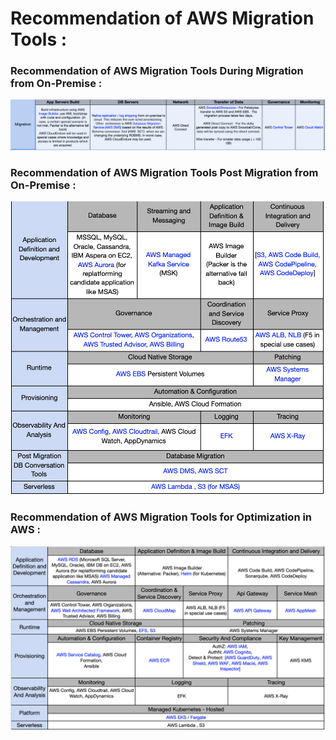 # Recommendation of AWS Migration Tools : 

### Recommendation of AWS Migration Tools During Migration from On-Premise : 
![\[Diagram for AWS Migration Tools:\]](https://github.com/surbhi-nijhara/cloudTumblr/blob/master/aws/diag_source/01-tools-during-migration.png?raw=true)

### Recommendation of AWS Migration Tools Post Migration from On-Premise : 
![\[Diagram for AWS Migration Tools:\]](https://github.com/surbhi-nijhara/cloudTumblr/blob/master/aws/diag_source/02-tools-post-migration.png?raw=true)

### Recommendation of AWS Migration Tools for Optimization in AWS : 
![\[Diagram for AWS Migration Tools:\]](https://github.com/surbhi-nijhara/cloudTumblr/blob/master/aws/diag_source/03-tools-optimized.png?raw=true)
